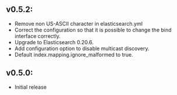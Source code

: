 ## v0.5.2:

* Remove non US-ASCII character in elasticsearch.yml
* Correct the configuration so that it is possible to change the bind interface correctly.
* Upgrade to Elasticsearch 0.20.6.
* Add configuration option to disable multicast discovery.
* Default index.mapping.ignore_malformed to true.

## v0.5.0:

* Initial release
